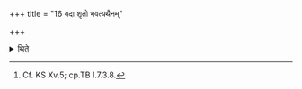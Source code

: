 +++
title = "16 यदा शृतो भवत्यथैनम्"

+++

<details><summary>थिते</summary>

16. When it is cooked, then he covers it with the pot meant for (the rice-pap for) Mitra.[^1]  

[^1]: Cf. KS Xv.5; cp.TB I.7.3.8.  

</details>
